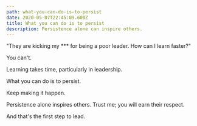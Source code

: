 ```yaml
---
path: what-you-can-do-is-to-persist
date: 2020-05-07T22:45:09.600Z
title: What you can do is to persist
description: Persistence alone can inspire others.
---
```

"They are kicking my \*\** for being a poor leader. How can I learn faster?"

You can't.

Learning takes time, particularly in leadership. 

What you can do is to persist. 

Keep making it happen. 

Persistence alone inspires others. Trust me; you will earn their respect.

And that's the first step to lead.
